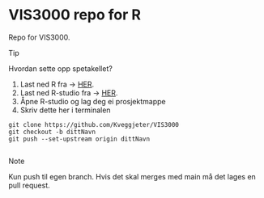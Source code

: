 # VIS3000 repo for R

Repo for VIS3000.

>[!TIP]
>Hvordan sette opp spetakellet? 

1. Last ned R fra -> [HER](https://cran.r-project.org/bin/windows/base/).
2. Last ned R-studio fra -> [HER](https://posit.co/download/rstudio-desktop/).
3. Åpne R-studio og lag deg ei prosjektmappe
4. Skriv dette her i terminalen

```
git clone https://github.com/Kveggjeter/VIS3000
git checkout -b dittNavn
git push --set-upstream origin dittNavn
 
```
>[!NOTE]
>Kun push til egen branch. Hvis det skal merges med main må det lages en pull request. 


